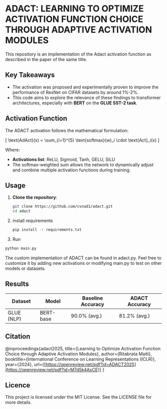 # ADACT: LEARNING TO OPTIMIZE ACTIVATION FUNCTION CHOICE THROUGH ADAPTIVE ACTIVATION MODULES

This repository is an implementation of the Adact activation function as described in the paper of the same title.

## Key Takeaways
- The activation was proposed and experimentally proven to improve the performance of ResNet on CIFAR datasets by around 1%-2%.
- This code aims to explore the relevance of these findings to transformer architectures, especially with **BERT** on the **GLUE SST-2 task**.

## Activation Function

The ADACT activation follows the mathematical formulation:

\[
\text{AdAct}(x) = \\sum_{i=1}^{5} \\text{softmax}(w)_i \\cdot \\text{Act}_i(x)
\]

Where:
- **Activations list**: ReLU, Sigmoid, Tanh, GELU, SiLU
- The softmax-weighted sum allows the network to dynamically adjust and combine multiple activation functions during training.

## Usage

1. **Clone the repository**:
   ```bash
   git clone https://github.com/cvnad1/adact.git
   cd adact
   ```

2. install requirements
   ```bash
   pip install -r requirements.txt
   ```

3. Run
  ```bash
  python main.py
```

The custom implementation of ADACT can be found in adact.py. Feel free to customize it by adding new activations or modifying main.py to test on other models or datasets.


## Results

| Dataset        | Model         | Baseline Accuracy | ADACT Accuracy |
|----------------|---------------|-------------------|----------------|
| GLUE (NLP)     | BERT-base     | 90.0% (avg.)      | 81.2% (avg.)   |


## Citation

@inproceedings{adact2025,
  title={Learning to Optimize Activation Function Choice through Adaptive Activation Modules},
  author={Ritabrata Maiti},
  booktitle={International Conference on Learning Representations (ICLR)},
  year={2024},
  url={[https://openreview.net/pdf?id=ADACT2025](https://openreview.net/pdf?id=M7d5k4AxCE)}
}


## Licence

This project is licensed under the MIT License. See the LICENSE file for more details.



